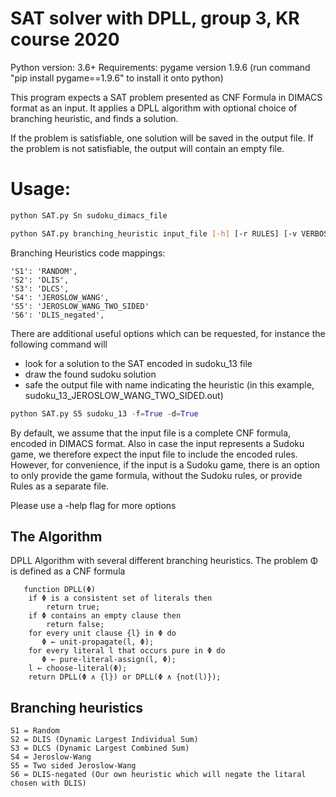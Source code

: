 # SAT solver with DPLL, group 3, KR course 2020

Python version: 3.6+
Requirements: pygame version 1.9.6 (run command "pip install pygame==1.9.6" to install it onto python)
            
This program expects a SAT problem presented as CNF Formula in DIMACS format as an input.
It applies a DPLL algorithm with optional choice of branching heuristic, and finds a solution. 

If the problem is satisfiable, one solution will be saved in the output file.
If the problem is not satisfiable, the output will contain an empty file.

# Usage:
```bash
python SAT.py Sn sudoku_dimacs_file 

python SAT.py branching_heuristic input_file [-h] [-r RULES] [-v VERBOSE] [-d DRAW] [-f FLAGGED_OUTPUT] 
```
Branching Heuristics code mappings:
```
'S1': 'RANDOM',                  
'S2': 'DLIS',
'S3': 'DLCS',
'S4': 'JEROSLOW_WANG',
'S5': 'JEROSLOW_WANG_TWO_SIDED'
'S6': 'DLIS_negated',
```
There are additional useful options which can be requested, for instance the following command will
 - look for a solution to the SAT encoded in sudoku_13 file
 - draw the found sudoku solution 
 - safe the output file with name indicating the heuristic (in this example, sudoku_13_JEROSLOW_WANG_TWO_SIDED.out)
```python
python SAT.py S5 sudoku_13 -f=True -d=True
```
By default, we assume that the input file is a complete CNF formula, encoded in DIMACS format.
Also in case the input represents a Sudoku game, we therefore expect the input file to include the encoded rules.  
However, for convenience, if the input is a Sudoku game, there is an option to only provide the game formula, without the Sudoku rules, or provide Rules as a separate file.

Please use a -help flag for more options  
 
## The Algorithm
DPLL Algorithm with several different branching heuristics. 
The problem Φ is defined as a CNF formula 

```
   function DPLL(Φ)
    if Φ is a consistent set of literals then
        return true;
    if Φ contains an empty clause then
        return false;
    for every unit clause {l} in Φ do
       Φ ← unit-propagate(l, Φ);
    for every literal l that occurs pure in Φ do
       Φ ← pure-literal-assign(l, Φ);
    l ← choose-literal(Φ);
    return DPLL(Φ ∧ {l}) or DPLL(Φ ∧ {not(l)});
 ```

## Branching heuristics
```
S1 = Random
S2 = DLIS (Dynamic Largest Individual Sum)   
S3 = DLCS (Dynamic Largest Combined Sum)
S4 = Jeroslow-Wang 
S5 = Two sided Jeroslow-Wang
S6 = DLIS-negated (Our own heuristic which will negate the litaral chosen with DLIS)
```
 
